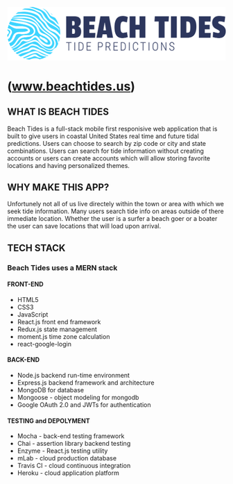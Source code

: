 ![Beach Tides](https://github.com/JacobMacInnis/beach-tides-client/blob/master/src/img/BeachTides.png?raw=true "Beach Tides Logo")
# (www.beachtides.us)

## WHAT IS BEACH TIDES
Beach Tides is a full-stack mobile first responisive web application that is built to give users in coastal United States real time and future tidal predictions.  Users can choose to search by zip code or city and state combinations.  Users can search for tide information without creating accounts or users can create accounts which will allow storing favorite locations and having personalized themes.  

## WHY MAKE THIS APP?
Unfortunely not all of us live directely within the town or area with which we seek tide information. Many users search tide info on areas outside of there immediate location.  Whether the user is a surfer a beach goer or a boater the user can save locations that will load upon arrival.  

## TECH STACK
### Beach Tides uses a MERN stack
#### FRONT-END
* HTML5
* CSS3
* JavaScript
* React.js front end framework
* Redux.js state management
* moment.js time zone calculation
* react-google-login

#### BACK-END
* Node.js backend run-time environment
* Express.js backend framework and architecture
* MongoDB for database
* Mongoose - object modeling for mongodb
* Google OAuth 2.0 and JWTs for authentication

#### TESTING and DEPOLYMENT
* Mocha - back-end testing framework
* Chai - assertion library backend testing
* Enzyme - React.js testing utility
* mLab - cloud production database
* Travis CI - cloud continuous integration
* Heroku - cloud application platform
